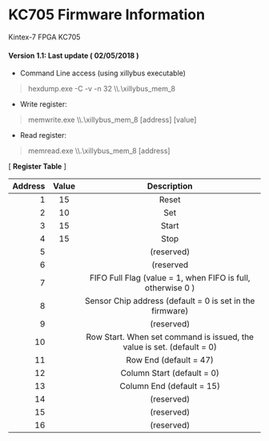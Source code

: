 # KC705 Firmware Information
Kintex\-7 FPGA KC705

#### Version 1.1: Last update ( 02/05/2018 )


* Command Line access (using xillybus executable)
> hexdump.exe \-C \-v \-n 32 \\\\.\\xillybus_mem_8

* Write register:
> memwrite.exe  \\\\.\\xillybus_mem_8  [address]  [value]

* Read register:
> memread.exe  \\\\.\\xillybus_mem_8  [address]

  
\[  **Register Table**  \]
  
| Address | Value | Description |
|--:|:--:|:--:|
| 1       |  15   |  Reset      |
| 2       |  10   |  Set        |
| 3       |  15   |  Start      |
| 4       |  15   |  Stop       |
| 5       |       | (reserved)  |
| 6       |       | (reserved   |
| 7     || FIFO Full Flag (value = 1, when FIFO is full, otherwise 0 ) |
| 8       |       |  Sensor Chip address (default = 0 is set in the firmware) |
| 9       |       | (reserved) |
| 10     |       | Row Start. When set command is issued, the value is set. (default = 0) |
| 11      |       |  Row End   (default = 47)   |
| 12      |       |  Column Start  (default = 0) |
| 13      |       |  Column End    (default = 15) |
| 14      |       | (reserved) |
| 15      |       | (reserved) |
| 16      |       | (reserved)|



